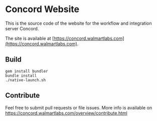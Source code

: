 # Concord Website

This is the source code of the website for the workflow and integration server Concord.

The site is available at
[https://concord.walmartlabs.com](https://concord.walmartlabs.com).

## Build

```
gem install bundler
bundle install
./native-launch.sh
```

## Contribute

Feel free to submit pull requests or file issues. More info is available on https://concord.walmartlabs.com/overview/contribute.html 


